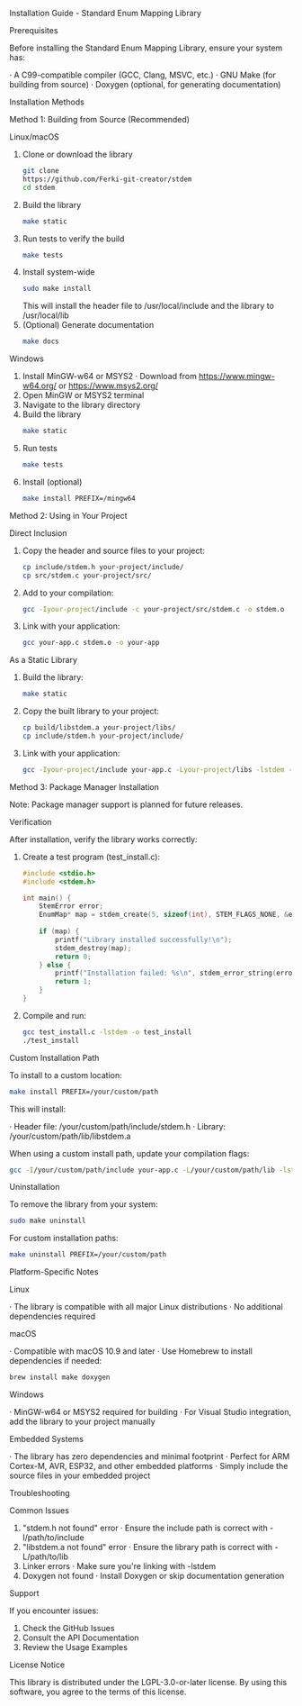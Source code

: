 Installation Guide - Standard Enum Mapping Library

Prerequisites

Before installing the Standard Enum Mapping Library, ensure your system has:

· A C99-compatible compiler (GCC, Clang, MSVC, etc.)
· GNU Make (for building from source)
· Doxygen (optional, for generating documentation)

Installation Methods

Method 1: Building from Source (Recommended)

Linux/macOS

1. Clone or download the library
   ```bash
   git clone 
   https://github.com/Ferki-git-creator/stdem
   cd stdem
   ```
2. Build the library
   ```bash
   make static
   ```
3. Run tests to verify the build
   ```bash
   make tests
   ```
4. Install system-wide
   ```bash
   sudo make install
   ```
   This will install the header file to /usr/local/include and the library to /usr/local/lib
5. (Optional) Generate documentation
   ```bash
   make docs
   ```

Windows

1. Install MinGW-w64 or MSYS2
   · Download from https://www.mingw-w64.org/ or https://www.msys2.org/
2. Open MinGW or MSYS2 terminal
3. Navigate to the library directory
4. Build the library
   ```bash
   make static
   ```
5. Run tests
   ```bash
   make tests
   ```
6. Install (optional)
   ```bash
   make install PREFIX=/mingw64
   ```

Method 2: Using in Your Project

Direct Inclusion

1. Copy the header and source files to your project:
   ```bash
   cp include/stdem.h your-project/include/
   cp src/stdem.c your-project/src/
   ```
2. Add to your compilation:
   ```bash
   gcc -Iyour-project/include -c your-project/src/stdem.c -o stdem.o
   ```
3. Link with your application:
   ```bash
   gcc your-app.c stdem.o -o your-app
   ```

As a Static Library

1. Build the library:
   ```bash
   make static
   ```
2. Copy the built library to your project:
   ```bash
   cp build/libstdem.a your-project/libs/
   cp include/stdem.h your-project/include/
   ```
3. Link with your application:
   ```bash
   gcc -Iyour-project/include your-app.c -Lyour-project/libs -lstdem -o your-app
   ```

Method 3: Package Manager Installation

Note: Package manager support is planned for future releases.

Verification

After installation, verify the library works correctly:

1. Create a test program (test_install.c):
   ```c
   #include <stdio.h>
   #include <stdem.h>
   
   int main() {
       StemError error;
       EnumMap* map = stdem_create(5, sizeof(int), STEM_FLAGS_NONE, &error);
       
       if (map) {
           printf("Library installed successfully!\n");
           stdem_destroy(map);
           return 0;
       } else {
           printf("Installation failed: %s\n", stdem_error_string(error));
           return 1;
       }
   }
   ```
2. Compile and run:
   ```bash
   gcc test_install.c -lstdem -o test_install
   ./test_install
   ```

Custom Installation Path

To install to a custom location:

```bash
make install PREFIX=/your/custom/path
```

This will install:

· Header file: /your/custom/path/include/stdem.h
· Library: /your/custom/path/lib/libstdem.a

When using a custom install path, update your compilation flags:

```bash
gcc -I/your/custom/path/include your-app.c -L/your/custom/path/lib -lstdem -o your-app
```

Uninstallation

To remove the library from your system:

```bash
sudo make uninstall
```

For custom installation paths:

```bash
make uninstall PREFIX=/your/custom/path
```

Platform-Specific Notes

Linux

· The library is compatible with all major Linux distributions
· No additional dependencies required

macOS

· Compatible with macOS 10.9 and later
· Use Homebrew to install dependencies if needed:
  ```bash
  brew install make doxygen
  ```

Windows

· MinGW-w64 or MSYS2 required for building
· For Visual Studio integration, add the library to your project manually

Embedded Systems

· The library has zero dependencies and minimal footprint
· Perfect for ARM Cortex-M, AVR, ESP32, and other embedded platforms
· Simply include the source files in your embedded project

Troubleshooting

Common Issues

1. "stdem.h not found" error
   · Ensure the include path is correct with -I/path/to/include
2. "libstdem.a not found" error
   · Ensure the library path is correct with -L/path/to/lib
3. Linker errors
   · Make sure you're linking with -lstdem
4. Doxygen not found
   · Install Doxygen or skip documentation generation

Support

If you encounter issues:

1. Check the GitHub Issues
2. Consult the API Documentation
3. Review the Usage Examples

License Notice

This library is distributed under the LGPL-3.0-or-later license. By using this software, you agree to the terms of this license.
